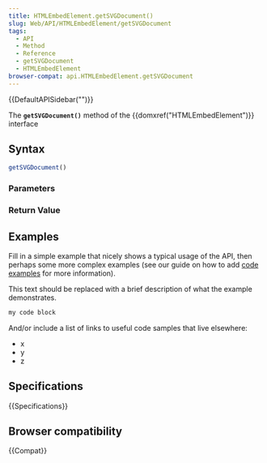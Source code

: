 ```yaml
---
title: HTMLEmbedElement.getSVGDocument()
slug: Web/API/HTMLEmbedElement/getSVGDocument
tags:
  - API
  - Method
  - Reference
  - getSVGDocument
  - HTMLEmbedElement
browser-compat: api.HTMLEmbedElement.getSVGDocument
---
```

{{DefaultAPISidebar("")}}

The **`getSVGDocument()`** method of the {{domxref("HTMLEmbedElement")}} interface 

## Syntax

```js
getSVGDocument()
```

### Parameters



### Return Value



## Examples

Fill in a simple example that nicely shows a typical usage of the API, then perhaps some more complex examples (see our guide on how to add [code examples](/en-US/docs/MDN/Contribute/Structures/Code_examples) for more information).

This text should be replaced with a brief description of what the example demonstrates.

```js
my code block
```

And/or include a list of links to useful code samples that live elsewhere:

*   x
*   y
*   z

## Specifications

{{Specifications}}

## Browser compatibility

{{Compat}}

